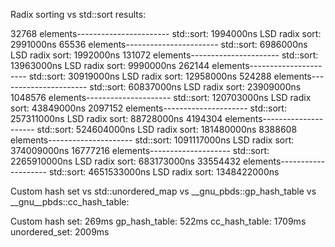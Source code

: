 Radix sorting vs std::sort results:  

32768 elements-----------------------
std::sort:                  1994000ns
LSD radix sort:             2991000ns
65536 elements-----------------------
std::sort:                  6986000ns
LSD radix sort:             1992000ns
131072 elements----------------------
std::sort:                 13963000ns
LSD radix sort:             9990000ns
262144 elements----------------------
std::sort:                 30919000ns
LSD radix sort:            12958000ns
524288 elements----------------------
std::sort:                 60837000ns
LSD radix sort:            23909000ns
1048576 elements---------------------
std::sort:                120703000ns
LSD radix sort:            43849000ns
2097152 elements---------------------
std::sort:                257311000ns
LSD radix sort:            88728000ns
4194304 elements---------------------
std::sort:                524604000ns
LSD radix sort:           181480000ns
8388608 elements---------------------
std::sort:               1091117000ns
LSD radix sort:           374009000ns
16777216 elements--------------------
std::sort:               2265910000ns
LSD radix sort:           683173000ns
33554432 elements--------------------
std::sort:               4651533000ns
LSD radix sort:          1348422000ns

  
Custom hash set vs std::unordered_map vs __gnu_pbds::gp_hash_table vs __gnu__pbds::cc_hash_table:

Custom hash set: 269ms
gp_hash_table: 522ms
cc_hash_table: 1709ms
unordered_set: 2009ms
